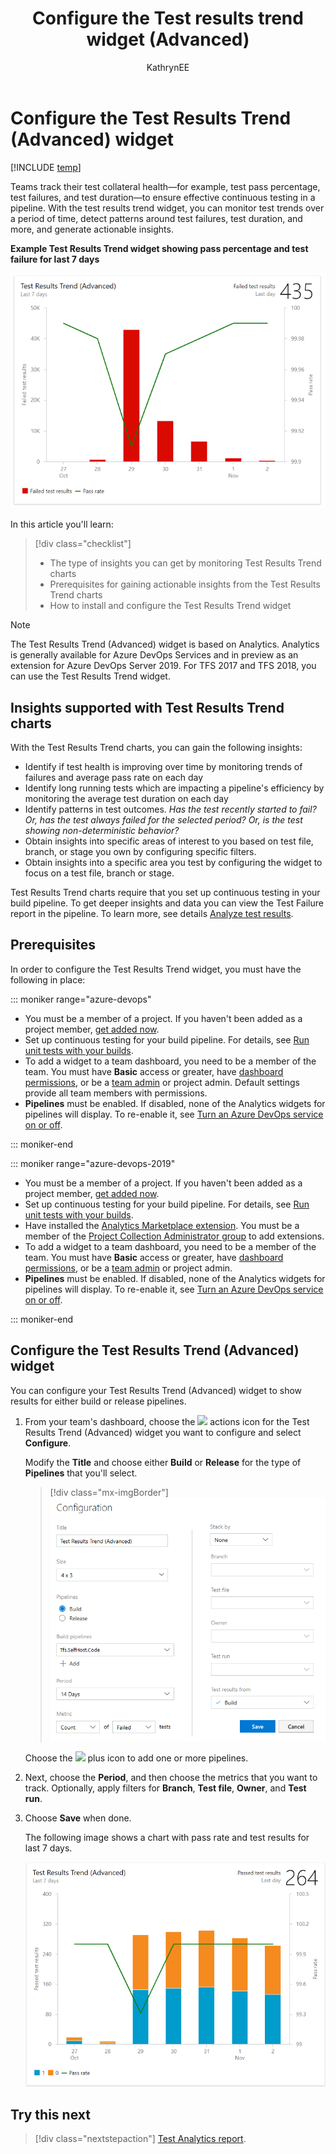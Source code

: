 ﻿---
title: Configure the Test results trend widget (Advanced)
titleSuffix: Azure DevOps 
description: Monitor test trends and gain insights about  pipeline test efforts using  Analytics Test Results Trend (Advanced) widget
ms.custom: dashboards   
ms.technology: devops-analytics  
ms.prod: devops
ms.assetid: 
ms.topic: tutorial
ms.reviewer: divais
ms.manager: 
ms.author: kaelli
author: KathrynEE
monikerRange: '>= azure-devops-2019' 
ms.date: 08/02/2019
---

# Configure the Test Results Trend (Advanced) widget 

[!INCLUDE [temp](../_shared/version-azure-devops-cloud.md)]

Teams track their test collateral health&mdash;for example, test pass percentage, test failures, and test duration&mdash;to ensure effective continuous testing in a pipeline. 
With the test results trend widget, you can monitor test trends over a period of time, detect patterns around test failures, test duration, and more, and generate actionable insights.

**Example Test Results Trend widget showing pass percentage and test failure for last 7 days**  

![Test results trend (advanced) widget example](_img/test-results-trend-widget/Failed-test-pass.png) 

In this article you'll learn:

> [!div class="checklist"]  
> * The type of insights you can get by monitoring Test Results Trend charts  
> * Prerequisites for gaining actionable insights from the Test Results Trend charts  
> * How to install and configure the Test Results Trend widget 

> [!NOTE]   
> The Test Results Trend (Advanced) widget is based on Analytics. Analytics is generally available for Azure DevOps Services and in preview as an extension for Azure DevOps Server 2019. For TFS 2017 and TFS 2018, you can use the Test Results Trend widget. 

## Insights supported with Test Results Trend charts

With the Test Results Trend charts, you can gain the following insights:  
- Identify if test health is improving over time by monitoring trends of failures and average pass rate on each day
- Identify long running tests which are impacting a pipeline's efficiency by monitoring the average test duration on each day
- Identify patterns in test outcomes. *Has the test recently started to fail? Or, has the test always failed for the selected period? Or, is the test showing non-deterministic behavior?*  
- Obtain insights into specific areas of interest to you based on test file, branch, or stage you own by configuring specific filters.  
- Obtain insights into a specific area you test by configuring the widget to focus on a test file, branch or stage. 

Test Results Trend charts require that you set up continuous testing in your build pipeline. To get deeper insights and data you can view the Test Failure report in the pipeline. To learn more, see details [Analyze test results](../../pipelines/test/test-analytics.md#view-test-analytics-for-builds). 

## Prerequisites

In order to configure the Test Results Trend widget, you must have the following in place:  

::: moniker range="azure-devops"

- You must be a member of a project. If you haven't been added as a project member, [get added now](/azure/devops/organizations/accounts/add-organization-users). 
- Set up continuous testing for your build pipeline. For details, see [Run unit tests with your builds](../../pipelines/ecosystems/dotnet-core.md#run-your-tests).
- To add a widget to a team dashboard, you need to be a member of the team. You must have **Basic** access or greater, have [dashboard permissions](/azure/devops/report/dashboards/dashboard-permissions), or be a [team admin](/azure/devops/organizations/settings/add-team-administrator) or project admin. Default settings provide all team members with permissions.
- **Pipelines**  must be enabled. If disabled, none of the Analytics widgets for pipelines will display. To re-enable it, see [Turn an Azure DevOps service on or off](/azure/devops/organizations/settings/set-services).

::: moniker-end

::: moniker range="azure-devops-2019"

- You must be a member of a project. If you haven't been added as a project member, [get added now](/azure/devops/organizations/security/add-users-team-project).  
-  Set up continuous testing for your build pipeline. For details, see [Run unit tests with your builds](../../pipelines/ecosystems/dotnet-core.md#run-your-tests).
- Have installed the [Analytics Marketplace extension](../dashboards/analytics-extension.md). You must be a member of the [Project Collection Administrator group](/azure/devops/organizations/security/set-project-collection-level-permissions) to add extensions.
- To add a widget to a team dashboard, you need to be a member of the team. You must have **Basic** access or greater, have [dashboard permissions](/azure/devops/report/dashboards/dashboard-permissions), or be a [team admin](/azure/devops/organizations/settings/add-team-administrator) or project admin.
- **Pipelines** must be enabled. If disabled, none of the Analytics widgets for pipelines will display. To re-enable it, see [Turn an Azure DevOps service on or off](/azure/devops/organizations/settings/set-services).

::: moniker-end


<a id="configure-widget"></a>

## Configure the Test Results Trend (Advanced) widget    

You can configure your Test Results Trend (Advanced) widget to show results for either build or release pipelines. 

1. From your team's dashboard, choose the ![ ](../../_img/icons/actions-icon.png) actions icon for the Test Results Trend (Advanced) widget you want to configure and select **Configure**.
	
	Modify the **Title** and choose either **Build** or **Release** for the type of **Pipelines** that you'll select.
   
	> [!div class="mx-imgBorder"]  
	> ![Test Results Trend (Advanced) widget configuration panel](_img/test-results-trend-widget/configure-test-results-trend-widget-1.png)  

	Choose the ![ ](../../_img/icons/blue-add.png) plus icon to add one or more pipelines. 

1. Next, choose the **Period**, and then choose the metrics that you want to track. Optionally, apply filters for **Branch**, **Test file**, **Owner**, and **Test run**.   

2. Choose **Save** when done. 

	The following image shows a chart with pass rate and test results for last 7 days. 
   
	![Test widget configuration panel](_img/test-results-trend-widget/passed-bypriority-pass.png)



## Try this next

> [!div class="nextstepaction"]
> [Test Analytics report](../../pipelines/test/test-analytics.md#view-test-analytics-for-builds). 

